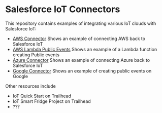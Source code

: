 # Salesforce IoT Connectors

This repository contains examples of integrating various IoT clouds with Salesforce IoT:

* [AWS Connector](./AWSConnector) Shows an example of connecting AWS back to Salesforce IoT
* [AWS Lambda Public Events](./AWSPublicEvents) Shows an example of a Lambda function creating Public events
* [Azure Connector](./AzureConnector) Shows an example of connecting Azure back to Salesforce IoT
* [Google Connector](./Google-PE) Shows an example of creating public events on Google

Other resources include

* IoT Quick Start on Trailhead
* IoT Smart Fridge Project on Trailhead
* ???

